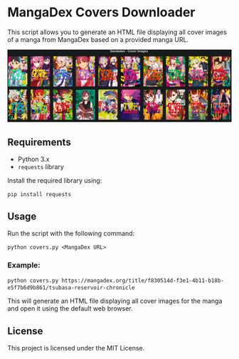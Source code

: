 # MangaDex Covers Downloader

This script allows you to generate an HTML file displaying all cover images of a manga from MangaDex based on a provided manga URL.

![](.img/dandadan.png)

<!-- ![](.img/tsubasa.png)

![](.img/callofthenight.png) -->

## Requirements
- Python 3.x
- `requests` library

Install the required library using:
```
pip install requests
```

## Usage
Run the script with the following command:
```
python covers.py <MangaDex URL>
```

### Example:
```
python covers.py https://mangadex.org/title/f830514d-f3e1-4b11-b18b-e5f7b6d9b861/tsubasa-reservoir-chronicle
```

This will generate an HTML file displaying all cover images for the manga and open it using the default web browser.

## License
This project is licensed under the MIT License.
